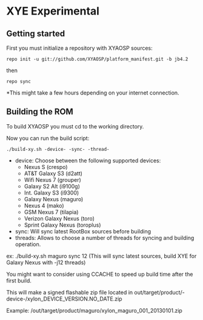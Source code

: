 XYE Experimental
===============

Getting started
---------------
First you must initialize a repository with XYAOSP sources:

    repo init -u git://github.com/XYAOSP/platform_manifest.git -b jb4.2

then

    repo sync

*This might take a few hours depending on your internet connection.


Building the ROM
------------------------

To build XYAOSP you must cd to the working directory.

Now you can run the build script:

    ./build-xy.sh -device- -sync- -thread-


* device: Choose between the following supported devices: 
   - Nexus S (crespo)
   - AT&T Galaxy S3 (d2att)
   - Wifi Nexus 7 (grouper)
   - Galaxy S2 Alt (i9100g)
   - Int. Galaxy S3 (i9300)
   - Galaxy Nexus (maguro)
   - Nexus 4 (mako)
   - GSM Nexus 7 (tilapia)
   - Verizon Galaxy Nexus (toro)
   - Sprint Galaxy Nexus (toroplus)
* sync: Will sync latest RootBox sources before building
* threads: Allows to choose a number of threads for syncing and building operation.


ex: ./build-xy.sh maguro sync 12 (This will sync latest sources, build XYE for Galaxy Nexus with -j12 threads)



You might want to consider using CCACHE to speed up build time after the first build.

This will make a signed flashable zip file located in out/target/product/-device-/xylon_DEVICE_VERSION.NO_DATE.zip

Example: /out/target/product/maguro/xylon_maguro_001_20130101.zip
